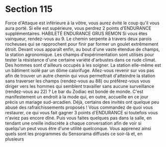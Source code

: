 # Section 115

Force d'Attaque est inférieure à la vôtre, vous aurez évité le coup
qu'il vous aura porté. Si elle est supérieure, vous perdrez 2 points
d'ENDURANCE supplémentaires.
HABILETÉ ENDURANCE
GRUS
REMON
Si vous êtes vainqueur, rendez-vous au 9.
Le chemin serpente à travers deux parois rocheuses qui se
rapprochent pour finir par former un goulet extrêmement étroit.
Devant vous apparaît enfin, au bout d'une vaste étendue de
champs, la station agronomique. Les champs d'expérimentation
sont utilisés pour tester la résistance d'une certaine variété
d'arbustes dans ce rude climat. Des hommes sont d'ailleurs
occupés à les soigner. La station elle-même est un bâtiment isolé
par un dôme calorifuge. Allez-vous revenir sur vos pas afin de
trouver un autre chemin qui vous permettrait d'atteindre la
station sans traverser les champs (rendez-vous au 88) ou
préférez-vous vous diriger vers les hommes qui semblent
travailler sans aucune surveillance (rendez-vous au 22) ?
Le bar du Zodiac est bondé de monde. C'est manifestement un
endroit à la mode qui, en outre, accueille en ce jour précis un
mariage sud-arcadien. Déjà, certains des invités ont quelque peu
abusé des rafraîchissements proposés ! Vous commandez de quoi
vous restaurer, ce qui vous fait gagner 3 points d'ENDURANCE
si toutefois vous n'aviez pas encore dîné. Puis vous faites
quelques pas dans la salle, en tendant une oreille indiscrète à
chaque conversation afin de voir si quelqu'un peut vous être
d'une utilité quelconque. Vous apprenez ainsi quels sont les
programmes du Sensorama diffusés ce soir-là et, en plusieurs